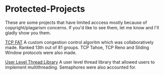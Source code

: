 # Protected-Projects
These are some projects that have limited acccess mostly because of copyright/plagarism concerns. If you'd like to see them, let me know and I'll gladly show you them.


[TCP FAT](https://drive.google.com/drive/folders/1w1nNJL2mCykwrbe4jac59IFNBcAsr5EV?usp=drive_link)
A custom congestion control algoritm which was collaboratively made. Ranked 13th out of 81 groups.
TCP Tahoe, TCP Reno and Sliding Window protocols were also made.

[User Level Thread Library](https://drive.google.com/drive/folders/16ceKbHNhZwZ3bNZLQiuCLZ-IivzPfh8m?usp=drive_link)
A user level thread library that allowed users to implement multithreading. Semaphores were also accounted for.
